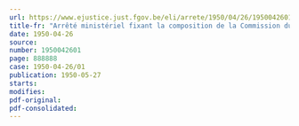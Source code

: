```yaml
---
url: https://www.ejustice.just.fgov.be/eli/arrete/1950/04/26/1950042601/justel
title-fr: "Arrêté ministériel fixant la composition de la Commission du Sucre"
date: 1950-04-26
source:
number: 1950042601
page: 888888
case: 1950-04-26/01
publication: 1950-05-27
starts:
modifies:
pdf-original:
pdf-consolidated:
---
```


